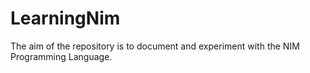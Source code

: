 # LearningNim
The aim of the repository is to document and experiment with the NIM Programming Language.
